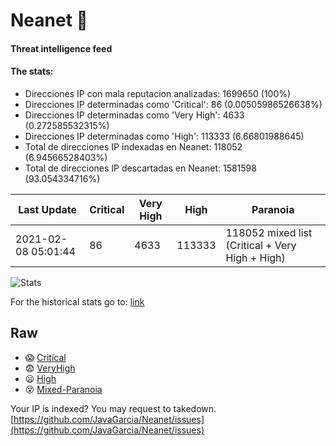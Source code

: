 # Neanet :hocho:
#### Threat intelligence feed
#### The stats:

- Direcciones IP con mala reputacion analizadas: 1699650 (100%)
- Direcciones IP determinadas como 'Critical':  86 (0.00505986526638%)
- Direcciones IP determinadas como 'Very High':  4633 (0.272585532315%)
- Direcciones IP determinadas como 'High':  113333 (6.66801988645)
- Total de direcciones IP indexadas en Neanet:  118052 (6.94566528403%)
- Total de direcciones IP descartadas en Neanet:  1581598 (93.054334716%)

| Last Update | Critical | Very High | High | Paranoia |
| --- | --- | --- | --- | --- |
| 2021-02-08 05:01:44 | 86 | 4633 | 113333 | 118052 mixed list (Critical + Very High + High)|

![Stats](https://docs.google.com/spreadsheets/d/e/2PACX-1vSnaNMIXVabIpDJjufMlzH7poXnshF3mgd8Is1g9ytUEzVsP5my4Trn8f-xkoLLQ38xpL3HtmUexLo6/pubchart?oid=501124687&format=image)

For the historical stats go to: [link](/stats.csv)
## Raw
- :scream: [Critical](https://raw.githubusercontent.com/JavaGarcia/Neanet/master/blacklists/neanet_critical.txt)
- :fearful: [VeryHigh](https://raw.githubusercontent.com/JavaGarcia/Neanet/master/blacklists/neanet_veryHigh.txtt)
- :frowning: [High](https://raw.githubusercontent.com/JavaGarcia/Neanet/master/blacklists/neanet_high.txt)
- :dizzy_face: [Mixed-Paranoia](https://raw.githubusercontent.com/JavaGarcia/Neanet/master/blacklists/neanet_all.txt)


Your IP is indexed? You may request to takedown. [https://github.com/JavaGarcia/Neanet/issues](https://github.com/JavaGarcia/Neanet/issues)











































































































































































































































































































































































































































































































































































































































































































































































































































































































































































































































































































































































































































































































































































































































































































































































































































































































































































































































































































































































































































































































































































































































































































































































































































































































































































































































































































































































































































































































































































































































































































































































































































































































































































































































































































































































































































































































































































































































































































































































































































































































































































































